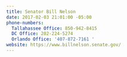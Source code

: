 ```yaml
---
title: Senator Bill Nelson
date: 2017-02-03 21:01:00 -05:00
phone-numbers:
  Tallahassee Office: 850-942-8415
  DC Office: 202-224-5274
  Orlando Office: '407-872-7161 '
website: https://www.billnelson.senate.gov/
---
```


